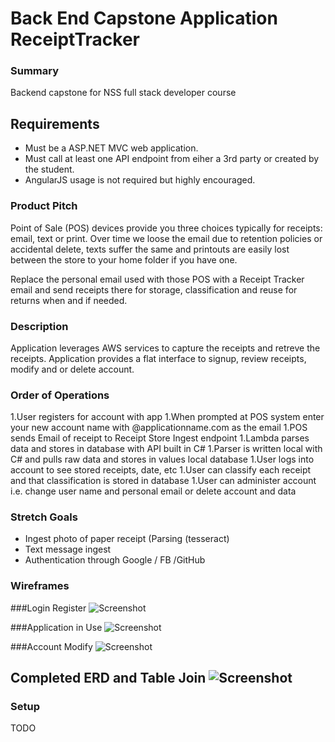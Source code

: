 # Back End Capstone Application  ReceiptTracker

### Summary
Backend capstone for NSS full stack developer course

## Requirements
- Must be a ASP.NET MVC web application.
- Must call at least one API endpoint from eiher a 3rd party or created by the student.
- AngularJS usage is not required but highly encouraged.

### Product Pitch
Point of Sale (POS) devices provide you three choices typically for receipts: email, text or print. Over time we loose the email due to retention policies or accidental delete, texts suffer the same and printouts are easily lost between the store to your home folder if you have one.

Replace the personal email used with those POS with a Receipt Tracker email and send receipts there for storage, classification and reuse for returns when and if needed.

### Description
Application leverages AWS services to capture the receipts and retreve the receipts. Application provides a flat interface to signup, review receipts, modify and or delete account.

### Order of Operations
1.User registers for account with app
1.When prompted at POS system enter your new account name with @applicationname.com as the email
1.POS sends Email of receipt to Receipt Store Ingest endpoint 
1.Lambda parses data and stores in database with API built in C#
1.Parser is written local with C# and pulls raw data and stores in values local database
1.User logs into account to see stored receipts, date, etc
1.User can classify each receipt and that classification is stored in database
1.User can administer account i.e. change user name and personal email or delete account and data

### Stretch Goals
- Ingest photo of paper receipt (Parsing (tesseract)
- Text message ingest
- Authentication through Google / FB /GitHub

### Wireframes 

###Login Register ![Screenshot](/Mockups/RegisterLoginMockUp.png)

###Application in Use ![Screenshot](/Mockups/ReceiptViewMockup.png)

###Account Modify ![Screenshot](/Mockups/AccountEditMockup.png)


## Completed ERD and Table Join ![Screenshot](/ERD/receiptTrackerErd.png)

### Setup
TODO